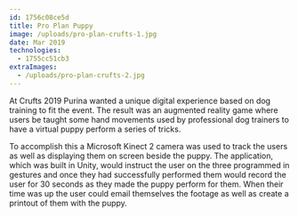 ```yaml
---
id: 1756c08ce5d
title: Pro Plan Puppy
image: /uploads/pro-plan-crufts-1.jpg
date: Mar 2019
technologies:
  - 1755cc51cb3
extraImages:
  - /uploads/pro-plan-crufts-2.jpg
---
```

At Crufts 2019 Purina wanted a unique digital experience based on dog training to fit the event.  The result was an augmented reality game where users be taught some hand movements used by professional dog trainers to have a virtual puppy perform a series of tricks.

To accomplish this a Microsoft Kinect 2 camera was used to track the users as well as displaying them on screen beside the puppy.  The application, which was built in Unity, would instruct the user on the three programmed in gestures and once they had successfully performed them would record the user for 30 seconds as they made the puppy perform for them.  When their time was up the user could email themselves the footage as well as create a printout of them with the puppy.